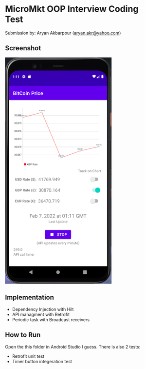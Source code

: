 # MicroMkt OOP Interview Coding Test

Submission by: Aryan Akbarpour (aryan.akr@yahoo.com)

## Screenshot
<img src="application_screenshot.png" width="350">

## Implementation
- Dependency Injection with Hilt
- API managment with Retrofit
- Periodic task with Broadcast receivers

## How to Run
Open the this folder in Android Studio I guess. There is also 2 tests:
- Retrofit unit test
- Timer button integeration test